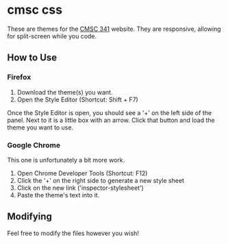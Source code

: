 # cmsc css

These are themes for the [CMSC 341](https://userpages.umbc.edu/~cmarron/cs341.f19/) website. They are responsive, allowing for split-screen while you code.
 
## How to Use

### Firefox

1. Download the theme(s) you want.
2. Open the Style Editor (Shortcut: Shift + F7)

Once the Style Editor is open, you should see a '+' on the left side of the panel. Next to it is a little box with an arrow. Click that button and load the theme you want to use.

### Google Chrome

This one is unfortunately a bit more work.

1. Open Chrome Developer Tools (Shortcut: F12)
2. Click the '+' on the right side to generate a new style sheet
3. Click on the new link ('inspector-stylesheet')
4. Paste the theme's text into it.

## Modifying

Feel free to modify the files however you wish!
